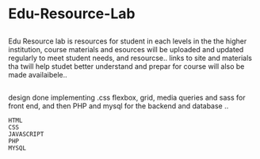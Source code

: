 # Edu-Resource-Lab

##
Edu Resource lab is resources for student in each levels in the the higher institution, 
course materials and esources will be uploaded and updated regularly to meet student needs, and resourcse..
links to site and materials tha twill help studet better understand and prepar for course will also be made availaibele..
##
design done implementing .css flexbox, grid, media queries  and sass for front end,
and then PHP and mysql for the backend and database ..
```
HTML
CSS
JAVASCRIPT
PHP
MYSQL
```
